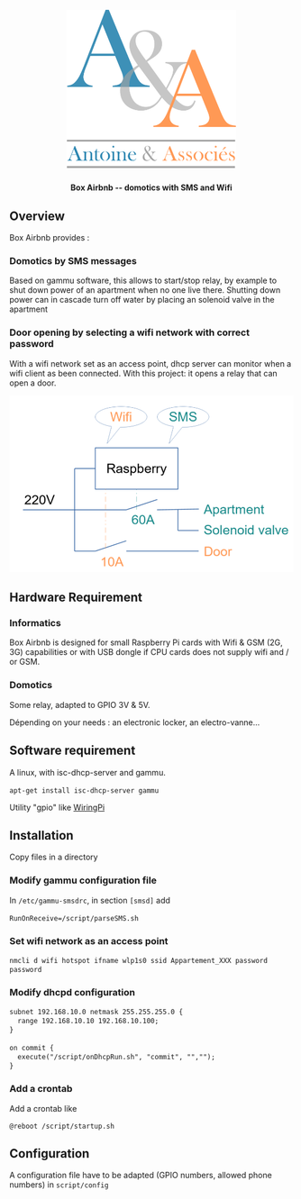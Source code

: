 <h1 align="center">
  <br>
  <a href="https://www.associés.fr"><img src="doc/logo.png" alt="Antoine & Associés" width="300"></a>
</h1>

<h4 align="center">Box Airbnb -- domotics with SMS and Wifi</h4>

## Overview

Box Airbnb provides :

### Domotics by SMS messages

Based on gammu software, this allows to start/stop relay, by example to shut down power of an apartment when no one live there. Shutting down power can in cascade turn off water by placing an solenoid valve in the apartment 

### Door opening by selecting a wifi network with correct password

With a wifi network set as an access point, dhcp server can monitor when a wifi client as been connected. With this project: it opens a relay that can open a door.

![schema](doc/schema.png "Principe")

## Hardware Requirement

### Informatics

Box Airbnb is designed for small Raspberry Pi cards with Wifi & GSM (2G, 3G) capabilities or with USB dongle if CPU cards does not supply wifi and / or GSM.

### Domotics

Some relay, adapted to GPIO 3V & 5V.

Dépending on your needs : an electronic locker, an electro-vanne...

## Software requirement

A linux, with isc-dhcp-server and gammu.

`apt-get install isc-dhcp-server gammu`

Utility "gpio" like [WiringPi](https://github.com/orangepi-xunlong/wiringOP "Gpio utility")

## Installation

Copy files in a directory

### Modify gammu configuration file

In `/etc/gammu-smsdrc`, in section `[smsd]` add

`RunOnReceive=/script/parseSMS.sh`

### Set wifi network as an access point

```
nmcli d wifi hotspot ifname wlp1s0 ssid Appartement_XXX password password

```

### Modify dhcpd configuration

```
subnet 192.168.10.0 netmask 255.255.255.0 {
  range 192.168.10.10 192.168.10.100;
} 

on commit {
  execute("/script/onDhcpRun.sh", "commit", "","");
}
```

### Add a crontab

Add a crontab like
```
@reboot /script/startup.sh
```

## Configuration

A configuration file have to be adapted (GPIO numbers, allowed phone numbers) in `script/config`